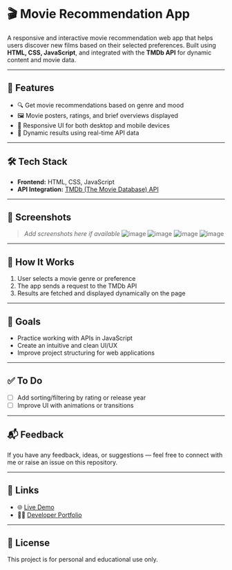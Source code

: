 # 🎬 Movie Recommendation App

A responsive and interactive movie recommendation web app that helps users discover new films based on their selected preferences. Built using **HTML, CSS, JavaScript**, and integrated with the **TMDb API** for dynamic content and movie data.

---

## 🚀 Features

- 🔍 Get movie recommendations based on genre and mood
- 🖼️ Movie posters, ratings, and brief overviews displayed
- 📱 Responsive UI for both desktop and mobile devices
- 🔄 Dynamic results using real-time API data

---

## 🛠️ Tech Stack

- **Frontend:** HTML, CSS, JavaScript  
- **API Integration:** [TMDb (The Movie Database) API](https://www.themoviedb.org/documentation/api)

---

## 📸 Screenshots

> _Add screenshots here if available_
![image](https://github.com/user-attachments/assets/9a973da1-e194-4635-8e75-5136ab094082)
![image](https://github.com/user-attachments/assets/63510098-e92f-4497-a163-5395f2765a7d)
![image](https://github.com/user-attachments/assets/d195a57c-6885-4418-83a7-d83decd1219d)
![image](https://github.com/user-attachments/assets/7ff6de3d-e908-4191-ba22-ca646d3c925c)



---

## 🧠 How It Works

1. User selects a movie genre or preference
2. The app sends a request to the TMDb API
3. Results are fetched and displayed dynamically on the page

---

## 🎯 Goals

- Practice working with APIs in JavaScript
- Create an intuitive and clean UI/UX
- Improve project structuring for web applications

---

## ✅ To Do

- [ ] Add sorting/filtering by rating or release year
- [ ] Improve UI with animations or transitions

---

## 📬 Feedback

If you have any feedback, ideas, or suggestions — feel free to connect with me or raise an issue on this repository.

---

## 🔗 Links

- 🌐 [Live Demo](https://anuragk.me/Movie-Recommendation-App/) 
- 🧑‍💻 [Developer Portfolio](https://anuragk.me)

---

## 📄 License

This project is for personal and educational use only.

